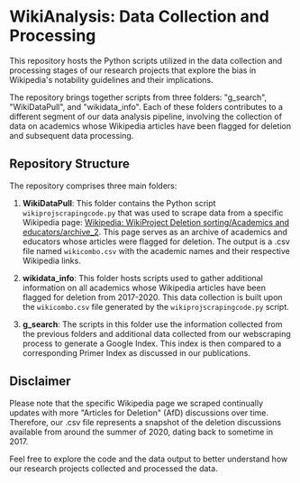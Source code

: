 # WikiAnalysis: Data Collection and Processing

This repository hosts the Python scripts utilized in the data collection and processing stages of our research projects that explore the bias in Wikipedia's notability guidelines and their implications. 

The repository brings together scripts from three folders: "g_search", "WikiDataPull", and "wikidata_info". Each of these folders contributes to a different segment of our data analysis pipeline, involving the collection of data on academics whose Wikipedia articles have been flagged for deletion and subsequent data processing.

## Repository Structure

The repository comprises three main folders:

1. **WikiDataPull**: This folder contains the Python script `wikiprojscrapingcode.py` that was used to scrape data from a specific Wikipedia page: [Wikipedia: WikiProject Deletion sorting/Academics and educators/archive_2](https://en.m.wikipedia.org/wiki/Wikipedia:WikiProject_Deletion_sorting/Academics_and_educators/archive_2). This page serves as an archive of academics and educators whose articles were flagged for deletion. The output is a .csv file named `wikicombo.csv` with the academic names and their respective Wikipedia links.

2. **wikidata_info**: This folder hosts scripts used to gather additional information on all academics whose Wikipedia articles have been flagged for deletion from 2017-2020. This data collection is built upon the `wikicombo.csv` file generated by the `wikiprojscrapingcode.py` script.

3. **g_search**: The scripts in this folder use the information collected from the previous folders and additional data collected from our webscraping process to generate a Google Index. This index is then compared to a corresponding Primer Index as discussed in our publications.

## Disclaimer

Please note that the specific Wikipedia page we scraped continually updates with more "Articles for Deletion" (AfD) discussions over time. Therefore, our .csv file represents a snapshot of the deletion discussions available from around the summer of 2020, dating back to sometime in 2017.

Feel free to explore the code and the data output to better understand how our research projects collected and processed the data.

